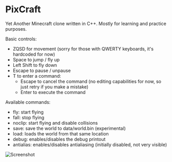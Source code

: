 # PixCraft
Yet Another Minecraft clone written in C++. Mostly for learning and practice purposes.

Basic controls:
- ZQSD for movement (sorry for those with QWERTY keyboards, it's hardcoded for now)
- Space to jump / fly up
- Left Shift to fly down
- Escape to pause / unpause
- T to enter a command:
	- Escape to cancel the command
	  (no editing capabilities for now, so just retry if you make a mistake)
	- Enter to execute the command

Available commands:
- fly: start flying
- fall: stop flying
- noclip: start flying and disable collisions
- save: save the world to data/world.bin (experimental)
- load: loads the world from that same location
- debug: enables/disables the debug printout
- antialias: enables/disables antialiasing (initially disabled, not very visible)

![Screenshot](https://i.imgur.com/qYKhC8V.png)
